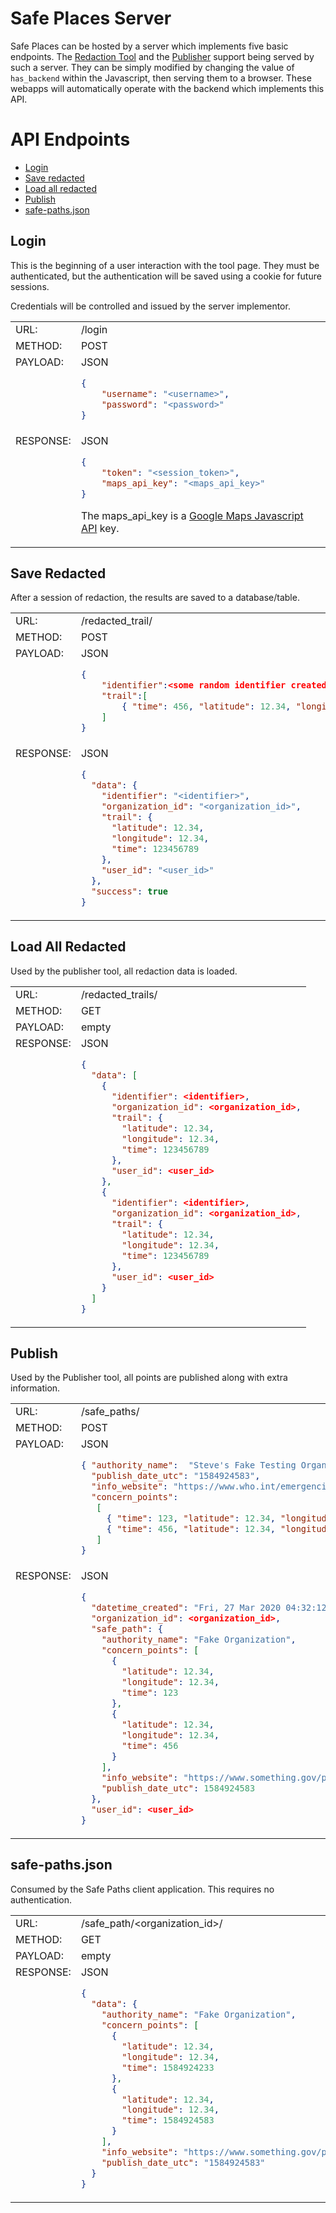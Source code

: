 # Safe Places Server

Safe Places can be hosted by a server which implements five basic endpoints.
The [Redaction Tool](location_scrubber/index.html) and the [Publisher](publisher/index.html) support being served by such a server.  They can be simply modified by changing the value of `has_backend` within the Javascript, then serving them to a browser.  These webapps will automatically operate with the backend which implements this API.


API Endpoints
=======

* [Login](#login)
* [Save redacted](#save-redacted)
* [Load all redacted](#load-all-redacted)
* [Publish](#publish)
* [safe-paths.json](#safe-paths.json)


## Login

This is the beginning of a user interaction with the tool page.  They must be authenticated, but
the authentication will be saved using a cookie for future sessions.

Credentials will be controlled and issued by the server implementor.

<table>
<tr><td>URL:</td>                    <td>/login</td></tr>
<tr><td>METHOD:</td>                 <td>POST</td></tr>
<tr><td  valign="top">PAYLOAD:</td>  <td>JSON

```json
{
    "username": "<username>",
    "password": "<password>"
}
```
</td></tr>
<tr><td  valign="top">RESPONSE:</td>  <td>JSON

```json
{
    "token": "<session_token>",
    "maps_api_key": "<maps_api_key>"
}
```

The maps_api_key is a [Google Maps Javascript API](https://developers.google.com/maps/documentation/javascript/get-api-key) key.
</td></tr>
</table>



## Save Redacted

After a session of redaction, the results are saved to a database/table.

<table>
<tr><td>URL:</td>                    <td>/redacted_trail/</td></tr>
<tr><td>METHOD:</td>                 <td>POST</td></tr>
<tr><td  valign="top">PAYLOAD:</td>  <td>JSON

```json
{
    "identifier":<some random identifier created by user>,
    "trail":[
        { "time": 456, "latitude": 12.34, "longitude": 12.34}
    ]
}
```
</td></tr>
<tr><td  valign="top">RESPONSE:</td>  <td>JSON

```json
{
  "data": {
    "identifier": "<identifier>",
    "organization_id": "<organization_id>",
    "trail": {
      "latitude": 12.34,
      "longitude": 12.34,
      "time": 123456789
    },
    "user_id": "<user_id>"
  },
  "success": true
}
```
</td></tr>
</table>



## Load All Redacted

Used by the publisher tool, all redaction data is loaded.

<table>
<tr><td>URL:</td>                    <td>/redacted_trails/</td></tr>
<tr><td>METHOD:</td>                 <td>GET</td></tr>
<tr><td  valign="top">PAYLOAD:</td>  <td>empty

</td></tr>
<tr><td  valign="top">RESPONSE:</td>  <td>JSON

```json
{
  "data": [
    {
      "identifier": <identifier>,
      "organization_id": <organization_id>,
      "trail": {
        "latitude": 12.34,
        "longitude": 12.34,
        "time": 123456789
      },
      "user_id": <user_id>
    },
    {
      "identifier": <identifier>,
      "organization_id": <organization_id>,
      "trail": {
        "latitude": 12.34,
        "longitude": 12.34,
        "time": 123456789
      },
      "user_id": <user_id>
    }
  ]
}
```
</td></tr>
</table>



## Publish

Used by the Publisher tool, all points are published along with extra information.

<table>
<tr><td>URL:</td>                    <td>/safe_paths/</td></tr>
<tr><td>METHOD:</td>                 <td>POST</td></tr>
<tr><td  valign="top">PAYLOAD:</td>  <td>JSON

```json
{ "authority_name":  "Steve's Fake Testing Organization",
  "publish_date_utc": "1584924583",
  "info_website": "https://www.who.int/emergencies/diseases/novel-coronavirus-2019",
  "concern_points":
   [
     { "time": 123, "latitude": 12.34, "longitude": 12.34},
     { "time": 456, "latitude": 12.34, "longitude": 12.34}
   ]
}
```
</td></tr>
<tr><td  valign="top">RESPONSE:</td>  <td>JSON

```json
{
  "datetime_created": "Fri, 27 Mar 2020 04:32:12 GMT",
  "organization_id": <organization_id>,
  "safe_path": {
    "authority_name": "Fake Organization",
    "concern_points": [
      {
        "latitude": 12.34,
        "longitude": 12.34,
        "time": 123
      },
      {
        "latitude": 12.34,
        "longitude": 12.34,
        "time": 456
      }
    ],
    "info_website": "https://www.something.gov/path/to/info/website",
    "publish_date_utc": 1584924583
  },
  "user_id": <user_id>
}
```
</td></tr>
</table>




## safe-paths.json

Consumed by the Safe Paths client application.  This requires no authentication.

<table>
<tr><td>URL:</td>                    <td>/safe_path/&lt;organization_id&gt/</td></tr>
<tr><td>METHOD:</td>                 <td>GET</td></tr>
<tr><td  valign="top">PAYLOAD:</td>  <td>empty
</td></tr>
<tr><td  valign="top">RESPONSE:</td>  <td>JSON

```json
{
  "data": {
    "authority_name": "Fake Organization",
    "concern_points": [
      {
        "latitude": 12.34,
        "longitude": 12.34,
        "time": 1584924233
      },
      {
        "latitude": 12.34,
        "longitude": 12.34,
        "time": 1584924583
      }
    ],
    "info_website": "https://www.something.gov/path/to/info/website",
    "publish_date_utc": "1584924583"
  }
}
```
</td></tr>
</table>


